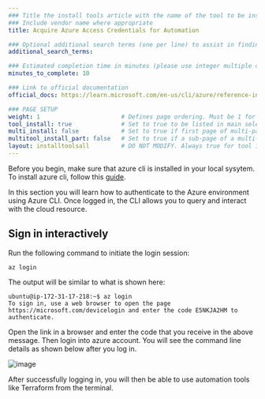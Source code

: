 ```yaml
---
### Title the install tools article with the name of the tool to be installed
### Include vendor name where appropriate
title: Acquire Azure Access Credentials for Automation

### Optional additional search terms (one per line) to assist in finding the article
additional_search_terms:

### Estimated completion time in minutes (please use integer multiple of 5)
minutes_to_complete: 10

### Link to official documentation
official_docs: https://learn.microsoft.com/en-us/cli/azure/reference-index?view=azure-cli-latest#az-login

### PAGE SETUP
weight: 1                       # Defines page ordering. Must be 1 for first (or only) page.
tool_install: true              # Set to true to be listed in main selection page, else false
multi_install: false            # Set to true if first page of multi-page article, else false
multitool_install_part: false   # Set to true if a sub-page of a multi-page article, else false
layout: installtoolsall         # DO NOT MODIFY. Always true for tool install articles
---
```


Before you begin, make sure that azure cli is installed in your local sysytem. To install azure cli, follow this [guide](/install-guides/azure-cli).

In this section you will learn how to authenticate to the Azure environment using Azure CLI. Once logged in, the CLI allows you to query and interact with the cloud resource.

## Sign in interactively

Run the following command to initiate the login session:

```console
az login
```

The output will be similar to what is shown here:

```output
ubuntu@ip-172-31-17-218:~$ az login
To sign in, use a web browser to open the page https://microsoft.com/devicelogin and enter the code E5NKJA2HM to authenticate.
```

Open the link in a browser and enter the code that you receive in the above message. Then login into azure account. You will see the command line details as shown below after you log in.

![image](https://user-images.githubusercontent.com/42368140/197953418-ddb9cd41-72b9-4a97-88f1-1f490644f36b.PNG)

After successfully logging in, you will then be able to use automation tools like Terraform from the terminal.
